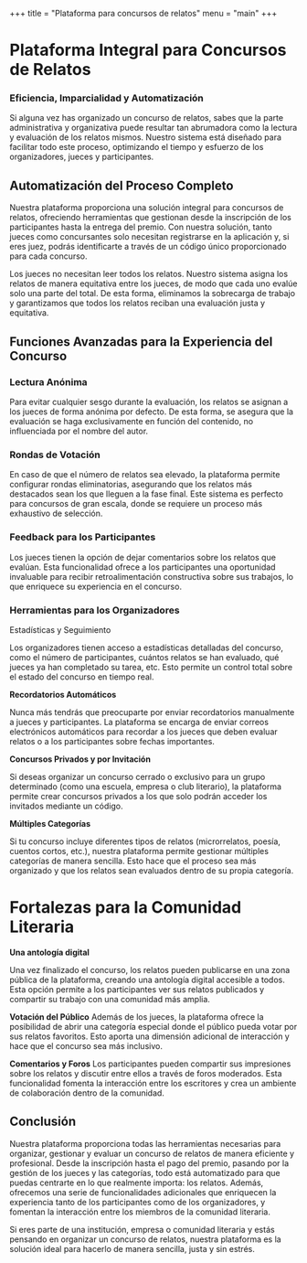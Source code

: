 +++
title = "Plataforma para concursos de relatos"
menu = "main"
+++

# Plataforma Integral para Concursos de Relatos 

### Eficiencia, Imparcialidad y Automatización

Si alguna vez has organizado un concurso de relatos, sabes que la parte administrativa y organizativa puede resultar tan abrumadora como la lectura y evaluación de los relatos mismos. Nuestro sistema está diseñado para facilitar todo este proceso, optimizando el tiempo y esfuerzo de los organizadores, jueces y participantes.

## Automatización del Proceso Completo

Nuestra plataforma proporciona una solución integral para concursos de relatos, ofreciendo herramientas que gestionan desde la inscripción de los participantes hasta la entrega del premio. Con nuestra solución, tanto jueces como concursantes solo necesitan registrarse en la aplicación y, si eres juez, podrás identificarte a través de un código único proporcionado para cada concurso.

Los jueces no necesitan leer todos los relatos. Nuestro sistema asigna los relatos de manera equitativa entre los jueces, de modo que cada uno evalúe solo una parte del total. De esta forma, eliminamos la sobrecarga de trabajo y garantizamos que todos los relatos reciban una evaluación justa y equitativa.

## Funciones Avanzadas para la Experiencia del Concurso

### Lectura Anónima

Para evitar cualquier sesgo durante la evaluación, los relatos se asignan a los jueces de forma anónima por defecto. De esta forma, se asegura que la evaluación se haga exclusivamente en función del contenido, no influenciada por el nombre del autor.

###  Rondas de Votación
En caso de que el número de relatos sea elevado, la plataforma permite configurar rondas eliminatorias, asegurando que los relatos más destacados sean los que lleguen a la fase final. Este sistema es perfecto para concursos de gran escala, donde se requiere un proceso más exhaustivo de selección.



### Feedback para los Participantes

Los jueces tienen la opción de dejar comentarios sobre los relatos que evalúan. Esta funcionalidad ofrece a los participantes una oportunidad invaluable para recibir retroalimentación constructiva sobre sus trabajos, lo que enriquece su experiencia en el concurso.

### Herramientas para los Organizadores

Estadísticas y Seguimiento

Los organizadores tienen acceso a estadísticas detalladas del concurso, como el número de participantes, cuántos relatos se han evaluado, qué jueces ya han completado su tarea, etc. Esto permite un control total sobre el estado del concurso en tiempo real.

**Recordatorios Automáticos**

Nunca más tendrás que preocuparte por enviar recordatorios manualmente a jueces y participantes. La plataforma se encarga de enviar correos electrónicos automáticos para recordar a los jueces que deben evaluar relatos o a los participantes sobre fechas importantes.

**Concursos Privados y por Invitación**

Si deseas organizar un concurso cerrado o exclusivo para un grupo determinado (como una escuela, empresa o club literario), la plataforma permite crear concursos privados a los que solo podrán acceder los invitados mediante un código.

**Múltiples Categorías**

Si tu concurso incluye diferentes tipos de relatos (microrrelatos, poesía, cuentos cortos, etc.), nuestra plataforma permite gestionar múltiples categorías de manera sencilla. Esto hace que el proceso sea más organizado y que los relatos sean evaluados dentro de su propia categoría.

# Fortalezas para la Comunidad Literaria

**Una antología digital**

Una vez finalizado el concurso, los relatos pueden publicarse en una zona pública de la plataforma, creando una antología digital accesible a todos. Esta opción permite a los participantes ver sus relatos publicados y compartir su trabajo con una comunidad más amplia.

**Votación del Público**
Además de los jueces, la plataforma ofrece la posibilidad de abrir una categoría especial donde el público pueda votar por sus relatos favoritos. Esto aporta una dimensión adicional de interacción y hace que el concurso sea más inclusivo.

**Comentarios y Foros**
Los participantes pueden compartir sus impresiones sobre los relatos y discutir entre ellos a través de foros moderados. Esta funcionalidad fomenta la interacción entre los escritores y crea un ambiente de colaboración dentro de la comunidad.


## Conclusión

Nuestra plataforma proporciona todas las herramientas necesarias para organizar, gestionar y evaluar un concurso de relatos de manera eficiente y profesional. Desde la inscripción hasta el pago del premio, pasando por la gestión de los jueces y las categorías, todo está automatizado para que puedas centrarte en lo que realmente importa: los relatos. Además, ofrecemos una serie de funcionalidades adicionales que enriquecen la experiencia tanto de los participantes como de los organizadores, y fomentan la interacción entre los miembros de la comunidad literaria.

Si eres parte de una institución, empresa o comunidad literaria y estás pensando en organizar un concurso de relatos, nuestra plataforma es la solución ideal para hacerlo de manera sencilla, justa y sin estrés.
